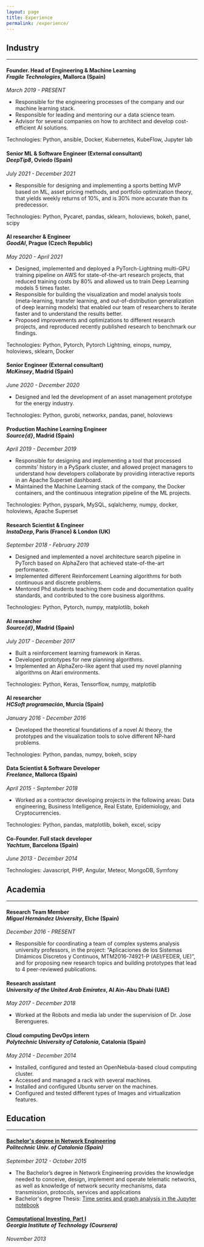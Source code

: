 ```yaml
---
layout: page
title: Experience
permalink: /experience/
---
```


## Industry
------------

#### **Founder. Head of Engineering & Machine Learning** <br> *Fragile Technologies*,  Mallorca (Spain)  
*March 2019 - PRESENT*
* Responsible for the engineering processes of the company and our machine learning stack.
* Responsible for leading and mentoring our a data science team.
* Advisor for several companies on how to architect and develop cost-efficient AI solutions.

Technologies: Python, ansible, Docker, Kubernetes, KubeFlow, Jupyter lab

#### **Senior ML & Software Engineer (External consultant)** <br> *DeepTip8*, Oviedo (Spain) 
*July 2021 - December 2021*
* Responsible for designing and implementing a sports betting MVP based on ML, asset pricing methods, 
  and portfolio optimization theory, that yields weekly returns of 10%, and is 30% more accurate than its predecessor.

Technologies: Python, Pycaret, pandas, sklearn, holoviews, bokeh, panel, scipy

#### **AI researcher & Engineer** <br> *GoodAI*, Prague (Czech Republic)
*May 2020 - April 2021*
* Designed, implemented and deployed a PyTorch-Lightning multi-GPU training pipeline on AWS for 
state-of-the-art research projects, that reduced training costs by 80% and allowed us to train Deep Learning models 5 times faster.
* Responsible for building the visualization and model analysis tools (meta-learning, transfer learning, 
and out-of-distribution generalization of deep learning models) that enabled our team of 
researchers to iterate faster and to understand the results better.
* Proposed improvements and optimizations to different research projects, and reproduced recently published research to benchmark our findings.

Technologies: Python, Pytorch, Pytorch Lightning, einops, numpy, holoviews, sklearn, Docker

#### **Senior Engineer (External consultant)** <br> *McKinsey*, Madrid (Spain)
*June 2020 - December 2020*
* Designed and led the development of an asset management prototype for the energy industry.

Technologies: Python, gurobi, networkx, pandas, panel, holoviews

#### **Production Machine Learning Engineer** <br> *Source{d}*, Madrid (Spain)
*April 2019 - December 2019*
* Responsible for designing and implementing a tool that processed commits’ history in a PySpark cluster, 
and allowed project managers to understand how developers collaborate by providing interactive reports in an Apache Superset dashboard.
* Maintained the Machine Learning stack of the company, the Docker containers, and the continuous integration pipeline of the ML projects.

Technologies:  Python, pyspark, MySQL, sqlalchemy, numpy, docker, holoviews, Apache Superset

#### **Research Scientist & Engineer** <br> *InstaDeep*, Paris (France) & London (UK)
*September 2018 - February 2019*
* Designed and implemented a novel architecture search pipeline in PyTorch based on AlphaZero that achieved state-of-the-art performance.
* Implemented different Reinforcement Learning algorithms for both continuous and discrete problems.
* Mentored Phd students teaching them code and documentation quality standards, and contributed to the core business algorithms.

Technologies:  Python, Pytorch, numpy, matplotlib, bokeh

#### **AI researcher** <br> *Source{d}*, Madrid (Spain)
*July 2017 - December 2017*
* Built a reinforcement learning framework in Keras.
* Developed prototypes for new planning algorithms.
* Implemented an AlphaZero-like agent that used my novel planning algorithms on Atari environments.

Technologies: Python, Keras, Tensorflow, numpy, matplotlib

#### **AI researcher** <br> *HCSoft programación*, Murcia (Spain)
*January 2016 - December 2016*
* Developed the theoretical foundations of a novel AI theory, the prototypes and the visualization tools to solve different NP-hard problems.

Technologies: Python, pandas, numpy, bokeh, scipy

#### **Data Scientist & Software Developer** <br> *Freelance*, Mallorca (Spain)
*April 2015 - September 2018*
* Worked as a contractor developing projects in the following areas: Data engineering, Business Intelligence, Real Estate, Epidemiology, and Cryptocurrencies.

Technologies: Python, pandas, matplotlib, bokeh, excel, scipy

#### **Co-Founder. Full stack developer** <br> *Yachtum*, Barcelona (Spain)
*June 2013 - December 2014*

Technologies: Javascript, PHP, Angular, Meteor, MongoDB, Symfony

## Academia
------------

#### **Research Team Member** <br> *Miguel Hernández University*, Elche (Spain) 
*December 2016 - PRESENT*
* Responsible for coordinating a team of complex systems analysis university professors, in the 
project: “Aplicaciones de los Sistemas Dinámicos Discretos y Continuos, MTM2016-74921-P (AEI/FEDER, UE)”, 
and for proposing new research topics and building prototypes that lead to 4 peer-reviewed publications.

#### **Research assistant** <br> *University of the United Arab Emirates*, Al Ain-Abu Dhabi (UAE)
*May 2017 - December 2018*
* Worked at the Robots and media lab under the supervision of Dr. Jose Berengueres.

#### **Cloud computing DevOps intern** <br> *Polytechnic University of Catalonia*, Catalonia (Spain)
*May 2014 - December 2014*
* Installed, configured and tested an OpenNebula-based cloud computing cluster.
* Accessed and managed a rack with several machines.
* Installed and configured Ubuntu server on the machines.
* Configured and tested different types of Images and virtualization features.


## Education
------------

#### **[Bachelor's degree in Network Engineering](https://eetac.upc.edu/en/study/bachelors-deegrees/telematics-engineering-1)** <br> *Politechnic Univ. of Catalonia (Spain)*
*September 2012 - October 2015* 
* The Bachelor’s degree in Network Engineering provides the knowledge needed to conceive, design, implement and operate telematic networks, as well as knowledge of network security mechanisms, data transmission, protocols, services and applications
* Bachelor's degree Thesis: [Time series and graph analysis in the Jupyter notebook](https://upcommons.upc.edu/bitstream/handle/2117/91225/memoria.pdf?sequence=1&isAllowed=y)

#### **[Computational Investing, Part I](https://coursera.org/share/5476e13587438f2012097b90c161029e)** <br> *Georgia Institute of Technology (Coursera)*
*November 2013*
